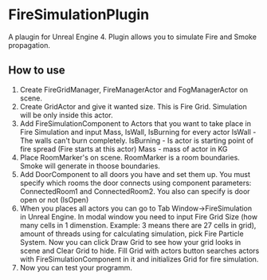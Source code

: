 # FireSimulationPlugin
A plaugin for Unreal Engine 4. Plugin allows you to simulate Fire and Smoke propagation.
## How to use
1) Create FireGridManager, FireManagerActor and FogManagerActor on scene.
2) Create GridActor and give it wanted size. This is Fire Grid. Simulation will be only inside this actor.
3) Add FireSimulationComponent to Actors that you want to take place in Fire Simulation and input Mass, IsWall, IsBurning for every actor
  IsWall - The walls can't burn completely.
  IsBurning - Is actor is starting point of fire spread (Fire starts at this actor)
  Mass - mass of actor in KG
4) Place RoomMarker's on scene. RoomMarker is a room boundaries. Smoke will generate in thoose boundaries.
5) Add DoorComponent to all doors you have and set them up. You must specify which rooms the door connects using component parameters: ConnectedRoom1 and ConnectedRoom2. You also can specify is door open or not (IsOpen)
6) When you places all actors you can go to Tab Window->FireSimulation in Unreal Engine. In modal window you need to input Fire Grid Size (how many cells in 1 dimenstion. Example: 3 means there are 27 cells in grid), amount of threads using for calculating simulation, pick Fire Particle System. Now you can click Draw Grid to see how your grid looks in scene and Clear Grid to hide. Fill Grid with actors button searches actors with FireSimulationComponent in it and initializes Grid for fire simulation.
7) Now you can test your programm.
